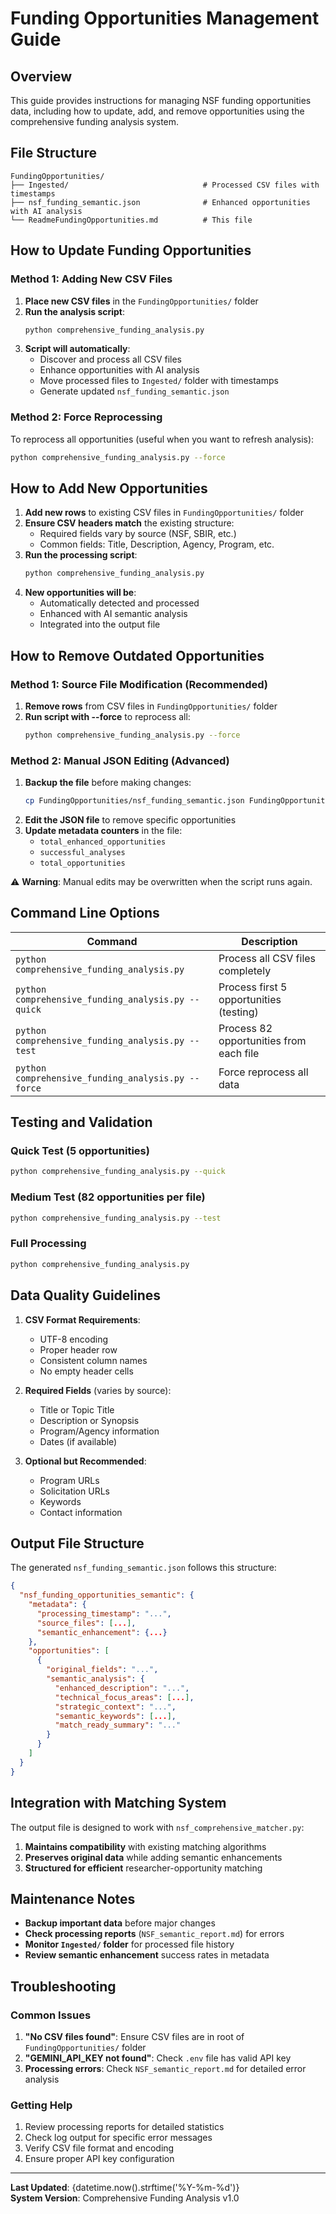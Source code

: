 # Funding Opportunities Management Guide

## Overview

This guide provides instructions for managing NSF funding opportunities data, including how to update, add, and remove opportunities using the comprehensive funding analysis system.

## File Structure

```
FundingOpportunities/
├── Ingested/                              # Processed CSV files with timestamps
├── nsf_funding_semantic.json              # Enhanced opportunities with AI analysis
└── ReadmeFundingOpportunities.md          # This file
```

## How to Update Funding Opportunities

### Method 1: Adding New CSV Files

1. **Place new CSV files** in the `FundingOpportunities/` folder
2. **Run the analysis script**:
   ```bash
   python comprehensive_funding_analysis.py
   ```
3. **Script will automatically**:
   - Discover and process all CSV files
   - Enhance opportunities with AI analysis
   - Move processed files to `Ingested/` folder with timestamps
   - Generate updated `nsf_funding_semantic.json`

### Method 2: Force Reprocessing

To reprocess all opportunities (useful when you want to refresh analysis):

```bash
python comprehensive_funding_analysis.py --force
```

## How to Add New Opportunities

1. **Add new rows** to existing CSV files in `FundingOpportunities/` folder
2. **Ensure CSV headers match** the existing structure:
   - Required fields vary by source (NSF, SBIR, etc.)
   - Common fields: Title, Description, Agency, Program, etc.
3. **Run the processing script**:
   ```bash
   python comprehensive_funding_analysis.py
   ```
4. **New opportunities will be**:
   - Automatically detected and processed
   - Enhanced with AI semantic analysis
   - Integrated into the output file

## How to Remove Outdated Opportunities

### Method 1: Source File Modification (Recommended)

1. **Remove rows** from CSV files in `FundingOpportunities/` folder
2. **Run script with --force** to reprocess all:
   ```bash
   python comprehensive_funding_analysis.py --force
   ```

### Method 2: Manual JSON Editing (Advanced)

1. **Backup the file** before making changes:
   ```bash
   cp FundingOpportunities/nsf_funding_semantic.json FundingOpportunities/nsf_funding_semantic_backup.json
   ```
2. **Edit the JSON file** to remove specific opportunities
3. **Update metadata counters** in the file:
   - `total_enhanced_opportunities`
   - `successful_analyses`
   - `total_opportunities`

⚠️ **Warning**: Manual edits may be overwritten when the script runs again.

## Command Line Options

| Command | Description |
|---------|-------------|
| `python comprehensive_funding_analysis.py` | Process all CSV files completely |
| `python comprehensive_funding_analysis.py --quick` | Process first 5 opportunities (testing) |
| `python comprehensive_funding_analysis.py --test` | Process 82 opportunities from each file |
| `python comprehensive_funding_analysis.py --force` | Force reprocess all data |

## Testing and Validation

### Quick Test (5 opportunities)
```bash
python comprehensive_funding_analysis.py --quick
```

### Medium Test (82 opportunities per file)
```bash
python comprehensive_funding_analysis.py --test
```

### Full Processing
```bash
python comprehensive_funding_analysis.py
```

## Data Quality Guidelines

1. **CSV Format Requirements**:
   - UTF-8 encoding
   - Proper header row
   - Consistent column names
   - No empty header cells

2. **Required Fields** (varies by source):
   - Title or Topic Title
   - Description or Synopsis
   - Program/Agency information
   - Dates (if available)

3. **Optional but Recommended**:
   - Program URLs
   - Solicitation URLs
   - Keywords
   - Contact information

## Output File Structure

The generated `nsf_funding_semantic.json` follows this structure:

```json
{
  "nsf_funding_opportunities_semantic": {
    "metadata": {
      "processing_timestamp": "...",
      "source_files": [...],
      "semantic_enhancement": {...}
    },
    "opportunities": [
      {
        "original_fields": "...",
        "semantic_analysis": {
          "enhanced_description": "...",
          "technical_focus_areas": [...],
          "strategic_context": "...",
          "semantic_keywords": [...],
          "match_ready_summary": "..."
        }
      }
    ]
  }
}
```

## Integration with Matching System

The output file is designed to work with `nsf_comprehensive_matcher.py`:

1. **Maintains compatibility** with existing matching algorithms
2. **Preserves original data** while adding semantic enhancements
3. **Structured for efficient** researcher-opportunity matching

## Maintenance Notes

- **Backup important data** before major changes
- **Check processing reports** (`NSF_semantic_report.md`) for errors
- **Monitor `Ingested/` folder** for processed file history
- **Review semantic enhancement** success rates in metadata

## Troubleshooting

### Common Issues

1. **"No CSV files found"**: Ensure CSV files are in root of `FundingOpportunities/` folder
2. **"GEMINI_API_KEY not found"**: Check `.env` file has valid API key
3. **Processing errors**: Check `NSF_semantic_report.md` for detailed error analysis

### Getting Help

1. Review processing reports for detailed statistics
2. Check log output for specific error messages
3. Verify CSV file format and encoding
4. Ensure proper API key configuration

---

**Last Updated**: {datetime.now().strftime('%Y-%m-%d')}  
**System Version**: Comprehensive Funding Analysis v1.0
